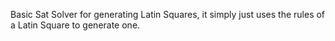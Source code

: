 Basic Sat Solver for generating Latin Squares, it simply just uses the rules of a Latin Square to generate one.
